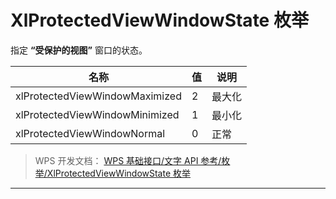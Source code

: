# XlProtectedViewWindowState 枚举

指定 **“受保护的视图”** 窗口的状态。

| 名称                           | 值  | 说明   |
|--------------------------------|-----|--------|
| xlProtectedViewWindowMaximized | 2   | 最大化 |
| xlProtectedViewWindowMinimized | 1   | 最小化 |
| xlProtectedViewWindowNormal    | 0   | 正常   |

> WPS 开发文档： [WPS 基础接口/文字 API 参考/枚举/XlProtectedViewWindowState 枚举](https://qn.cache.wpscdn.cn/encs/doc/office_v19/topics/WPS%20%E5%9F%BA%E7%A1%80%E6%8E%A5%E5%8F%A3/%E6%96%87%E5%AD%97%20API%20%E5%8F%82%E8%80%83/%E6%9E%9A%E4%B8%BE/XlProtectedViewWindowState%20%E6%9E%9A%E4%B8%BE.html)

------------------------------------------------------------------------
